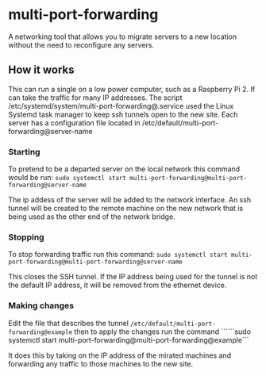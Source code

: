# multi-port-forwarding
A networking tool that allows you to migrate servers to a new location without the need to reconfigure any servers.

## How it works
This can run a single on a low power computer, such as a Raspberry Pi 2. If can take the traffic for many IP addresses.
The script /etc/systemd/system/multi-port-forwarding@.service used the Linux Systemd task manager to keep ssh tunnels open to the new site. 
Each server has a configuration file located in /etc/default/multi-port-forwarding@server-name

### Starting

To pretend to be a departed server on the local network this command would be run:
```sudo systemctl start multi-port-forwarding@multi-port-forwarding@server-name```

The ip addess of the server will be added to the network interface.
An ssh tunnel will be created to the remote machine on the new network that is being used as the other end of the network bridge.

### Stopping

To stop forwarding traffic run this command:
```sudo systemctl start multi-port-forwarding@multi-port-forwarding@server-name```

This closes the SSH tunnel.
If the IP address being used for the tunnel is not the default IP address, it will be removed from the ethernet device.

### Making changes

Edit the file that describes the tunnel ```/etc/default/multi-port-forwarding@example```
then to apply the changes run the command
``````sudo systemctl start multi-port-forwarding@multi-port-forwarding@example```

It does this by taking on the IP address of the mirated machines and forwarding any traffic to those machines to the new site.

